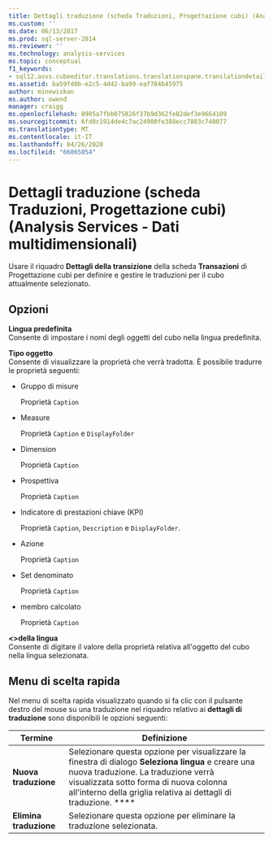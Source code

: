 ```yaml
---
title: Dettagli traduzione (scheda Traduzioni, Progettazione cubi) (Analysis Services-Dati multidimensionali) | Microsoft Docs
ms.custom: ''
ms.date: 06/13/2017
ms.prod: sql-server-2014
ms.reviewer: ''
ms.technology: analysis-services
ms.topic: conceptual
f1_keywords:
- sql12.asvs.cubeeditor.translations.translationspane.translationdetails.f1
ms.assetid: ba59fd0b-e2c5-4d42-ba99-eaf784b45975
author: minewiskan
ms.author: owend
manager: craigg
ms.openlocfilehash: 8905a7fbb075826f37b9d362fe82def3e9664109
ms.sourcegitcommit: 6fd8c1914de4c7ac24900fe388ecc7883c740077
ms.translationtype: MT
ms.contentlocale: it-IT
ms.lasthandoff: 04/26/2020
ms.locfileid: "66065854"
---
```

# <a name="translation-details-translations-tab-cube-designer-analysis-services---multidimensional-data"></a>Dettagli traduzione (scheda Traduzioni, Progettazione cubi) (Analysis Services - Dati multidimensionali)
  Usare il riquadro **Dettagli della transizione** della scheda **Transazioni** di Progettazione cubi per definire e gestire le traduzioni per il cubo attualmente selezionato.  
  
## <a name="options"></a>Opzioni  
 **Lingua predefinita**  
 Consente di impostare i nomi degli oggetti del cubo nella lingua predefinita.  
  
 **Tipo oggetto**  
 Consente di visualizzare la proprietà che verrà tradotta. È possibile tradurre le proprietà seguenti:  
  
-   Gruppo di misure  
  
     Proprietà `Caption`  
  
-   Measure  
  
     Proprietà `Caption` e `DisplayFolder`  
  
-   Dimension  
  
     Proprietà `Caption`  
  
-   Prospettiva  
  
     Proprietà `Caption`  
  
-   Indicatore di prestazioni chiave (KPI)  
  
     Proprietà `Caption`, `Description` e `DisplayFolder`.  
  
-   Azione  
  
     Proprietà `Caption`  
  
-   Set denominato  
  
     Proprietà `Caption`  
  
-   membro calcolato  
  
     Proprietà `Caption`  
  
 **\<>della lingua**  
 Consente di digitare il valore della proprietà relativa all'oggetto del cubo nella lingua selezionata.  
  
## <a name="context-menu"></a>Menu di scelta rapida  
 Nel menu di scelta rapida visualizzato quando si fa clic con il pulsante destro del mouse su una traduzione nel riquadro relativo ai **dettagli di traduzione** sono disponibili le opzioni seguenti:  
  
|Termine|Definizione|  
|----------|----------------|  
|**Nuova traduzione**|Selezionare questa opzione per visualizzare la finestra di dialogo **Seleziona lingua** e creare una nuova traduzione. La traduzione verrà visualizzata sotto forma di nuova colonna all'interno della griglia relativa ai dettagli di traduzione. ****|  
|**Elimina traduzione**|Selezionare questa opzione per eliminare la traduzione selezionata.|  
  
  

